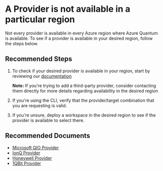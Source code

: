<properties
  pagetitle="A Provider is not available in a particular region&#xD;"
  service=""
  resource=""
  ms.author="dasto"
  selfhelptype="Generic"
  supporttopicids="32740186,32740189"
  resourcetags=""
  productpesids="17040"
  cloudenvironments="public,fairfax,usnat,ussec"
  articleid="95dd3e50-41f0-4738-b70e-f34f5c2a2a4a"
  ownershipid="Azure_Quantum" />
# A Provider is not available in a particular region

Not every provider is available in every Azure region where Azure Quantum is available. To see if a provider is available in your desired region, follow the steps below.

## **Recommended Steps**

1. To check if your desired provider is available in your region, start by reviewing our [documentation](https://docs.microsoft.com/azure/quantum/overview-azure-quantum#providers-and-targets) 

   **Note:** If you're trying to add a third-party provider, consider contacting them directly for more details regarding availability in the desired region

2. If you're using the CLI, verify that the provider/target combination that you are requesting is valid.
3. If you're unsure, deploy a workspace in the desired region to see if the provider is available to select there.

## **Recommended Documents**

* [Microsoft QIO Provider](https://docs.microsoft.com/azure/quantum/provider-microsoft-qio)
* [IonQ Provider](https://docs.microsoft.com/azure/quantum/provider-ionq)
* [Honeywell Provider](https://docs.microsoft.com/azure/quantum/provider-honeywell)
* [1QBit Provider](https://docs.microsoft.com/azure/quantum/provider-1qbit)